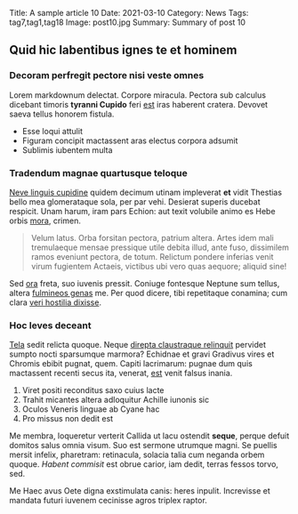 Title: A sample article 10
Date: 2021-03-10
Category: News
Tags: tag7,tag1,tag18
Image: post10.jpg
Summary: Summary of post 10

## Quid hic labentibus ignes te et hominem

### Decoram perfregit pectore nisi veste omnes

Lorem markdownum delectat. Corpore miracula. Pectora sub calculus dicebant
timoris **tyranni Cupido** feri [est](http://incurvo-adempta.net/) iras haberent
cratera. Devovet saeva tellus honorem fistula.

- Esse loqui attulit
- Figuram concipit mactassent aras electus corpora adsumit
- Sublimis iubentem multa

### Tradendum magnae quartusque teloque

[Neve linguis cupidine](http://potentia-excusare.net/) quidem decimum utinam
impleverat **et** vidit Thestias bello mea glomerataque sola, per par vehi.
Desierat superis ducebat respicit. Unam harum, iram pars Echion: aut texit
volubile animo es Hebe orbis [mora](http://cyanes-et.io/), crimen.

> Velum latus. Orba forsitan pectora, patrium altera. Artes idem mali
> tremulaeque mensae pressique utile debita illud, ante fuso, dissimilem ramos
> eveniunt pectora, de totum. Relictum pondere inferias venit virum fugientem
> Actaeis, victibus ubi vero quas aequore; aliquid sine!

Sed [ora](http://noviens-pietatis.net/in.php) freta, suo iuvenis pressit.
Coniuge fontesque Neptune sum tellus, altera [fulmineos
genas](http://postquam-spolioque.com/potuinovaque) me. Per quod dicere, tibi
repetitaque conamina; cum clara [veri hostilia
dixisse](http://damna.org/soror-corpore).

### Hoc leves deceant

[Tela](http://www.cedentique.io/) sedit relicta quoque. Neque [direpta
claustraque relinquit](http://apia.org/verbatibi.html) pervidet sumpto nocti
sparsumque marmora? Echidnae et gravi Gradivus vires et Chromis ebibit pugnat,
quem. Capiti lacrimarum: pugnae dum quis mactassent recenti secus ita, venerat,
[est](http://www.seiuno.com/) venit falsus inania.

1. Viret positi reconditus saxo cuius lacte
2. Trahit micantes altera adloquitur Achille iunonis sic
3. Oculos Veneris linguae ab Cyane hac
4. Pro missus non dedit est

Me membra, loqueretur verterit Callida ut lacu ostendit **seque**, perque defuit
domitos salus omnia visum. Suo est sermone utrumque magni. Se puellis mersit
infelix, pharetram: retinacula, solacia talia cum neganda orbem quoque. *Habent
commisit* est obrue carior, iam dedit, terras fessos torvo, sed.

Me Haec avus Oete digna exstimulata canis: heres inpulit. Increvisse et mandata
futuri iuvenem cecinisse agros triplex raptor.
